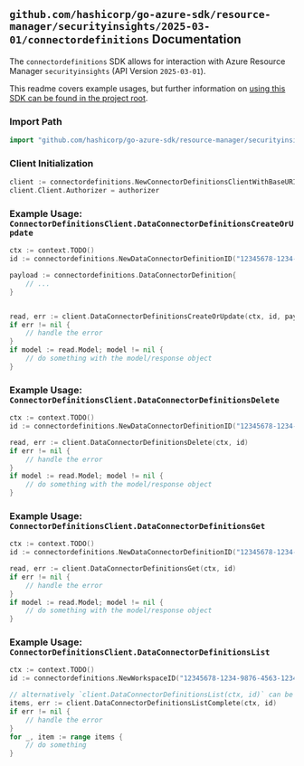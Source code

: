 
## `github.com/hashicorp/go-azure-sdk/resource-manager/securityinsights/2025-03-01/connectordefinitions` Documentation

The `connectordefinitions` SDK allows for interaction with Azure Resource Manager `securityinsights` (API Version `2025-03-01`).

This readme covers example usages, but further information on [using this SDK can be found in the project root](https://github.com/hashicorp/go-azure-sdk/tree/main/docs).

### Import Path

```go
import "github.com/hashicorp/go-azure-sdk/resource-manager/securityinsights/2025-03-01/connectordefinitions"
```


### Client Initialization

```go
client := connectordefinitions.NewConnectorDefinitionsClientWithBaseURI("https://management.azure.com")
client.Client.Authorizer = authorizer
```


### Example Usage: `ConnectorDefinitionsClient.DataConnectorDefinitionsCreateOrUpdate`

```go
ctx := context.TODO()
id := connectordefinitions.NewDataConnectorDefinitionID("12345678-1234-9876-4563-123456789012", "example-resource-group", "workspaceName", "dataConnectorDefinitionName")

payload := connectordefinitions.DataConnectorDefinition{
	// ...
}


read, err := client.DataConnectorDefinitionsCreateOrUpdate(ctx, id, payload)
if err != nil {
	// handle the error
}
if model := read.Model; model != nil {
	// do something with the model/response object
}
```


### Example Usage: `ConnectorDefinitionsClient.DataConnectorDefinitionsDelete`

```go
ctx := context.TODO()
id := connectordefinitions.NewDataConnectorDefinitionID("12345678-1234-9876-4563-123456789012", "example-resource-group", "workspaceName", "dataConnectorDefinitionName")

read, err := client.DataConnectorDefinitionsDelete(ctx, id)
if err != nil {
	// handle the error
}
if model := read.Model; model != nil {
	// do something with the model/response object
}
```


### Example Usage: `ConnectorDefinitionsClient.DataConnectorDefinitionsGet`

```go
ctx := context.TODO()
id := connectordefinitions.NewDataConnectorDefinitionID("12345678-1234-9876-4563-123456789012", "example-resource-group", "workspaceName", "dataConnectorDefinitionName")

read, err := client.DataConnectorDefinitionsGet(ctx, id)
if err != nil {
	// handle the error
}
if model := read.Model; model != nil {
	// do something with the model/response object
}
```


### Example Usage: `ConnectorDefinitionsClient.DataConnectorDefinitionsList`

```go
ctx := context.TODO()
id := connectordefinitions.NewWorkspaceID("12345678-1234-9876-4563-123456789012", "example-resource-group", "workspaceName")

// alternatively `client.DataConnectorDefinitionsList(ctx, id)` can be used to do batched pagination
items, err := client.DataConnectorDefinitionsListComplete(ctx, id)
if err != nil {
	// handle the error
}
for _, item := range items {
	// do something
}
```
